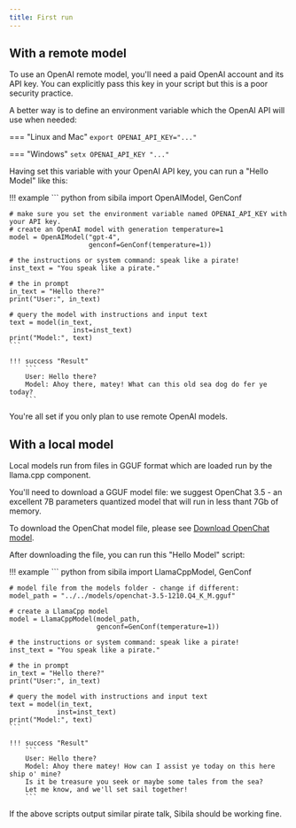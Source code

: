 ```yaml
---
title: First run
---
```


## With a remote model

To use an OpenAI remote model, you'll need a paid OpenAI account and its API key. You can explicitly pass this key in your script but this is a poor security practice. 

A better way is to define an environment variable which the OpenAI API will use when needed:

=== "Linux and Mac"
    ```
    export OPENAI_API_KEY="..."
    ```

=== "Windows"
    ```
    setx OPENAI_API_KEY "..."
    ```

Having set this variable with your OpenAI API key, you can run a "Hello Model" like this:


!!! example
    ``` python
    from sibila import OpenAIModel, GenConf

    # make sure you set the environment variable named OPENAI_API_KEY with your API key.
    # create an OpenAI model with generation temperature=1
    model = OpenAIModel("gpt-4",
                        genconf=GenConf(temperature=1))

    # the instructions or system command: speak like a pirate!
    inst_text = "You speak like a pirate."

    # the in prompt
    in_text = "Hello there?"
    print("User:", in_text)

    # query the model with instructions and input text
    text = model(in_text,
                    inst=inst_text)
    print("Model:", text)
    ```

    !!! success "Result"
        ```
        User: Hello there?
        Model: Ahoy there, matey! What can this old sea dog do fer ye today?
        ```


You're all set if you only plan to use remote OpenAI models.



## With a local model

Local models run from files in GGUF format which are loaded run by the llama.cpp component.

You'll need to download a GGUF model file: we suggest OpenChat 3.5 - an excellent 7B parameters quantized model that will run in less thant 7Gb of memory. 

To download the OpenChat model file, please see [Download OpenChat model](models/local_model.md#openchat-model).

After downloading the file, you can run this "Hello Model" script:



!!! example
    ``` python
    from sibila import LlamaCppModel, GenConf

    # model file from the models folder - change if different:
    model_path = "../../models/openchat-3.5-1210.Q4_K_M.gguf"

    # create a LlamaCpp model
    model = LlamaCppModel(model_path,
                          genconf=GenConf(temperature=1))

    # the instructions or system command: speak like a pirate!
    inst_text = "You speak like a pirate."

    # the in prompt
    in_text = "Hello there?"
    print("User:", in_text)

    # query the model with instructions and input text
    text = model(in_text,
                inst=inst_text)
    print("Model:", text)
    ```

    !!! success "Result"
        ```
        User: Hello there?
        Model: Ahoy there matey! How can I assist ye today on this here ship o' mine?
        Is it be treasure you seek or maybe some tales from the sea?
        Let me know, and we'll set sail together!
        ```

If the above scripts output similar pirate talk, Sibila should be working fine.
